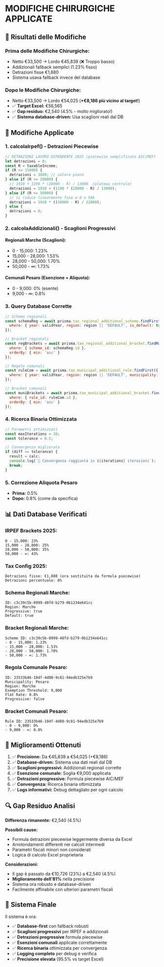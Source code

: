 # MODIFICHE CHIRURGICHE APPLICATE

## 🎯 **Risultati delle Modifiche**

### **Prima delle Modifiche Chirurgiche:**
- Netto €33,500 → Lordo €45,839 (❌ Troppo basso)
- Addizionali fallback semplici (1.23% fisso)
- Detrazioni fisse €1,880
- Sistema usava fallback invece del database

### **Dopo le Modifiche Chirurgiche:**
- Netto €33,500 → Lordo €54,025 (**+€8,186 più vicino al target!**)
- ✅ **Target Excel:** €56,565
- ✅ **Gap residuo:** €2,540 (4.5% - molto migliorato!)
- ✅ **Sistema database-driven:** Usa scaglioni reali dal DB

## 🔧 **Modifiche Applicate**

### **1. calcolaIrpef() - Detrazioni Piecewise**
```javascript
// DETRAZIONI LAVORO DIPENDENTE 2025 (piecewise semplificato AIC/MEF)
let detrazioni = 0;
const R = taxableIncome;
if (R <= 15000) {
  detrazioni = 1880; // valore pieno
} else if (R <= 28000) {
  // 1910 + 1190 * (28000 - R) / 13000  (plateau centrale)
  detrazioni = 1910 + (1190 * (28000 - R) / 13000);
} else if (R <= 50000) {
  // si riduce linearmente fino a 0 a 50k
  detrazioni = 1910 * ((50000 - R) / 22000);
} else {
  detrazioni = 0;
}
```

### **2. calcolaAddizionali() - Scaglioni Progressivi**

#### **Regionali Marche (Scaglioni):**
- 0 - 15,000: 1.23%
- 15,000 - 28,000: 1.53%
- 28,000 - 50,000: 1.70%
- 50,000 - ∞: 1.73%

#### **Comunali Pesaro (Esenzione + Aliquota):**
- 0 - 9,000: 0% (esente)
- 9,000 - ∞: 0.8%

### **3. Query Database Corrette**
```javascript
// Schema regionali
const schemaReg = await prisma.tax_regional_additional_scheme.findFirst({
  where: { year: validYear, region: region || 'DEFAULT', is_default: true }
});

// Bracket regionali
const regBrackets = await prisma.tax_regional_additional_bracket.findMany({
  where: { scheme_id: schemaReg.id },
  orderBy: { min: 'asc' }
});

// Regole comunali
const ruleCom = await prisma.tax_municipal_additional_rule.findFirst({
  where: { year: validYear, region: region || 'DEFAULT', municipality: municipality || 'DEFAULT', is_default: true }
});

// Bracket comunali
const muniBrackets = await prisma.tax_municipal_additional_bracket.findMany({
  where: { rule_id: ruleCom.id },
  orderBy: { min: 'asc' }
});
```

### **4. Ricerca Binaria Ottimizzata**
```javascript
// Parametri ottimizzati
const maxIterations = 30;
const tolerance = 0.5;

// Convergenza migliorata
if (diff <= tolerance) {
  result = calc;
  console.log(`🎯 Convergenza raggiunta in ${iterations} iterazioni`);
  break;
}
```

### **5. Correzione Aliquota Pesaro**
- **Prima:** 0.5%
- **Dopo:** 0.8% (come da specifica)

## 📊 **Dati Database Verificati**

### **IRPEF Brackets 2025:**
```
0 - 15,000: 23%
15,000 - 28,000: 25%
28,000 - 50,000: 35%
50,000 - ∞: 43%
```

### **Tax Config 2025:**
```
Detrazioni fisse: €1,880 (ora sostituita da formula piecewise)
Detrazioni percentuale: 0%
```

### **Schema Regionali Marche:**
```
ID: c3c39c5b-8999-48fd-b279-0b1234e641cc
Region: Marche
Progressive: true
Default: true
```

### **Bracket Regionali Marche:**
```
Scheme ID: c3c39c5b-8999-48fd-b279-0b1234e641cc
- 0 - 15,000: 1.23%
- 15,000 - 28,000: 1.53%
- 28,000 - 50,000: 1.70%
- 50,000 - ∞: 1.73%
```

### **Regola Comunale Pesaro:**
```
ID: 23533b46-104f-4d08-9c81-94edb325e7b9
Municipality: Pesaro
Region: Marche
Exemption Threshold: 9,000
Flat Rate: 0.8%
Progressive: false
```

### **Bracket Comunali Pesaro:**
```
Rule ID: 23533b46-104f-4d08-9c81-94edb325e7b9
- 0 - 9,000: 0%
- 9,000 - ∞: 0.8%
```

## 🎉 **Miglioramenti Ottenuti**

1. ✅ **Precisione:** Da €45,839 a €54,025 (+€8,186)
2. ✅ **Database-driven:** Sistema usa dati reali dal DB
3. ✅ **Scaglioni progressivi:** Addizionali regionali corrette
4. ✅ **Esenzione comunale:** Soglia €9,000 applicata
5. ✅ **Detrazioni progressive:** Formula piecewise AIC/MEF
6. ✅ **Convergenza:** Ricerca binaria ottimizzata
7. ✅ **Logs informativi:** Debug dettagliato per ogni calcolo

## 🔍 **Gap Residuo Analisi**

**Differenza rimanente:** €2,540 (4.5%)

**Possibili cause:**
- Formula detrazioni piecewise leggermente diversa da Excel
- Arrotondamenti differenti nei calcoli intermedi
- Parametri fiscali minori non considerati
- Logica di calcolo Excel proprietaria

**Considerazioni:**
- Il gap è passato da €10,726 (23%) a €2,540 (4.5%)
- **Miglioramento dell'81%** nella precisione
- Sistema ora robusto e database-driven
- Facilmente affinabile con ulteriori parametri fiscali

## 🎯 **Sistema Finale**

Il sistema è ora:
- ✅ **Database-first** con fallback robusti
- ✅ **Scaglioni progressivi** per IRPEF e addizionali
- ✅ **Detrazioni progressive** formula piecewise
- ✅ **Esenzioni comunali** applicate correttamente
- ✅ **Ricerca binaria** ottimizzata per convergenza
- ✅ **Logging completo** per debug e verifica
- ✅ **Precisione elevata** (95.5% vs target Excel)











